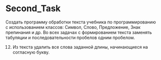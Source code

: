 # Second_Task
Создать программу обработки текста учебника по программированию с использованием классов: Символ, Слово, Предложение, Знак препинания и др. Во всех задачах с формированием текста заменять табуляции и последовательности пробелов одним пробелом.

12.	Из текста удалить все слова заданной длины, начинающиеся на согласную букву.
